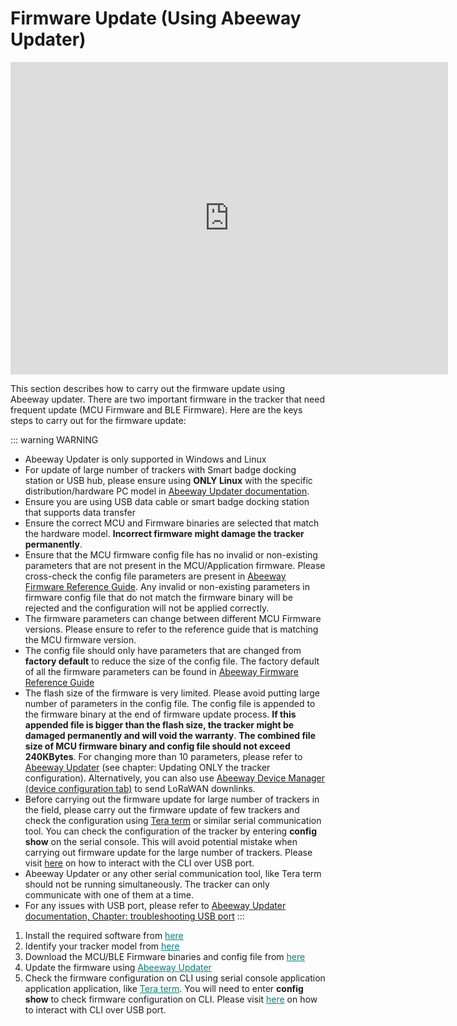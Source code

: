 # Firmware Update (Using Abeeway Updater)

<html>
<iframe height="500" width="700" src="https://www.youtube.com/embed/10dbVy_Whxo?list=PLrtUhsI_mcGQ9_jGd-ggC5U-YnEhcriqb" title="YouTube video player" frameborder="0" allow="accelerometer; autoplay; clipboard-write; encrypted-media; gyroscope; picture-in-picture" allowfullscreen></iframe>
</html>

This section describes how to carry out the firmware update using Abeeway updater. There are two important firmware in the tracker that need frequent update (MCU Firmware and BLE Firmware). Here are the keys steps to carry out for the firmware update:

::: warning WARNING
* Abeeway Updater is only supported in Windows and Linux
* For update of large number of trackers with Smart badge docking station or USB hub, please ensure using **ONLY Linux** with the specific distribution/hardware PC model in [Abeeway Updater documentation](https://github.com/Abeeway/Abeeway-updater). 
* Ensure you are using USB data cable or smart badge docking station that supports data transfer
* Ensure the correct MCU and Firmware binaries are selected that match the hardware model. **Incorrect firmware might damage the tracker permanently**.
* Ensure that the MCU firmware config file has no invalid or non-existing parameters that are not present in the MCU/Application firmware. Please cross-check the config file parameters are present in [Abeeway Firmware Reference Guide](/AbeewayRefGuide/introduction/). Any invalid or non-existing parameters in firmware config file that do not match the firmware binary will be rejected and the configuration will not be applied correctly.
* The firmware parameters can change between different MCU Firmware versions. Please ensure to refer to the reference guide that is matching the MCU firmware version.
* The config file should only have parameters that are changed from **factory default** to reduce the size of the config file. The factory default of all the firmware parameters can be found in [Abeeway Firmware Reference Guide](/AbeewayRefGuide/introduction/)
* The flash size of the firmware is very limited. Please avoid putting large number of parameters in the config file. The config file is appended to the firmware binary at the end of firmware update process. **If this appended file is bigger than the flash size, the tracker might be damaged permanently and will void the warranty**. **The combined file size of MCU firmware binary and config file should not exceed 240KBytes**. For changing more than 10 parameters, please refer to [Abeeway Updater](https://github.com/Abeeway/Abeeway-updater) (see chapter: Updating ONLY the tracker configuration). Alternatively, you can also use [Abeeway Device Manager (device configuration tab)](../../C-Procedure-Topics/ChangeTrackerConfiguration_T/) to send LoRaWAN downlinks.
* Before carrying out the firmware update for large number of trackers in the field, please carry out the firmware update of few trackers and check the configuration using [Tera term](https://ttssh2.osdn.jp/index.html.en) or similar serial communication tool. You can check the configuration of the tracker by entering **config show** on the serial console. This will avoid potential mistake when carrying out firmware update for the large number of trackers. Please visit [here](../../D-Reference/UsingCLI_R/) on how to interact with the CLI over USB port. 
* Abeeway Updater or any other serial communication tool, like Tera term should not be running simultaneously. The tracker can only communicate with one of them at a time.
* For any issues with USB port, please refer to [Abeeway Updater documentation, Chapter: troubleshooting USB port](https://github.com/Abeeway/Abeeway-updater)
:::

<html>
<ol>
    <li>
        Install the required software from <a href="https://github.com/Abeeway/Abeeway-updater" style="color:teal">here</a>
    </li>
    <li>
        Identify your tracker model from <a href="../../D-Reference/IdentifyTrackerModel/" style="color:teal">here</a>
    </li>
    <li>
        Download the MCU/BLE Firmware binaries and config file from <a href="https://actilitysa.sharepoint.com/:f:/t/aby/EgDe93KPylRIhhdRE4tdGXkBWYtF9kchJAAZqq_FS14aRQ?e=xjaE7a" style="color:teal">here</a>
    </li>
    <li>
        Update the firmware using <a href="https://github.com/Abeeway/Abeeway-updater" style="color:teal">Abeeway Updater</a>
    </li>
    <li>
        Check the firmware configuration on CLI using serial console application application application, like  <a href="https://ttssh2.osdn.jp/index.html.en" style="color:teal">Tera term</a>. You will need to enter <b>config show</b> to check firmware configuration on CLI. Please visit <a href="../../D-Reference/UsingCLI_R/" style="color:teal">here</a> on how to interact with CLI over USB port. 
    </li>
</ol>
</html>
